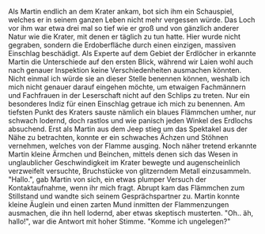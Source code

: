 Als Martin endlich an dem Krater ankam, bot sich ihm ein Schauspiel, welches er in seinem ganzen Leben nicht mehr vergessen würde. Das Loch vor ihm war etwa drei mal so tief wie er groß und von gänzlich anderer Natur wie die Krater, mit denen er täglich zu tun hatte. Hier wurde nicht gegraben, sondern die Erdoberfläche durch einen einzigen, massiven Einschlag beschädigt. Als Experte auf dem Gebiet der Erdlöcher in erkannte Martin die Unterschiede auf den ersten Blick, während wir Laien wohl auch nach genauer Inspektion keine Verschiedenheiten ausmachen könnten. Nicht einmal ich würde sie an dieser Stelle benennen können, weshalb ich mich nicht genauer darauf eingehen möchte, um etwaigen Fachmännern und Fachfrauen in der Leserschaft nicht auf den Schlips zu treten.
Nur ein besonderes Indiz für einen Einschlag getraue ich mich zu benennen. Am tiefsten Punkt des Kraters sauste nämlich ein blaues Flämmchen umher, nur schwach lodernd, doch rastlos und wie panisch jeden Winkel des Erdlochs absuchend. Erst als Martin aus dem Jeep stieg um das Spektakel aus der Nähe zu betrachten, konnte er ein schwaches Ächzen und Stöhnen vernehmen, welches von der Flamme ausging. Noch näher tretend erkannte Martin kleine Ärmchen und Beinchen, mittels denen sich das Wesen in unglaublicher Geschwindigkeit im Krater bewegte und augenscheinlich verzweifelt versuchte, Bruchstücke von glitzerndem Metall einzusammeln.
"Hallo.", gab Martin von sich, ein etwas plumper Versuch der Kontaktaufnahme, wenn ihr mich fragt.
Abrupt kam das Flämmchen zum Stillstand und wandte sich seinem Gesprächspartner zu. Martin konnte kleine Äuglein und einen zarten Mund inmitten der Flammenzungen ausmachen, die ihn hell lodernd, aber etwas skeptisch musterten.
"Oh.. äh, hallo!", war die Antwort mit hoher Stimme. "Komme ich ungelegen?"
